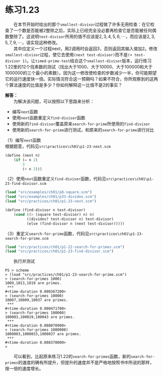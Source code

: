# 练习1.23
&emsp;&emsp;在本节开始时给出的那个`smallest-divisor`过程做了许多无用检查：在它检查了一个数是否能被2整除之后，实际上已经完全没必要再检查它是否能被任何偶数整除了。这说明`test-divisor`所用的值不应该是$2,3,4,5,6,\cdots$，而应该是$2,3,5,7,9,\cdots$，请实现这种修改。  
&emsp;&emsp;其中应定义一个过程next，用2调用时会返回3，否则返回其输入值加2。修改`smallest-divisor`过程，使它去使用`(next test-divisor)`而不是`(+ test-divisor 1)`。让`timed-prime-test`结合这个`smallest-divisor`版本，运行练习1.22里的12个找素数的测试（找出大于1000、大于10000、大于100000和大于1000000的三个最小的素数）。因为这一修改使检查的步数减少一半，你可能期望它的运行速度快一倍。实际情况符合这一预期吗？如果不符合，你所观察到的这两个算法速度的比值是多少？你如何解释这一比值不是2的事实？  

**解答：**  
&emsp;&emsp;为解决该问题，可以按照以下思路来分析：  
- 编写`next`函数
- 使用`next`函数重定义`find-divisor`函数
- 使用新的`find-divisor`覆盖原来`search-for-prime`所使用的`find-divisor`
- 使用新的`search-for-prime`进行测试，和原来的`search-for-prime`进行对比

（1）编写`next`函数  
根据题意，代码见`src\practices\ch01\p1-23-next.scm`  
```lisp
(define (next n)
    (if (= n 2)
        3
        (+ n 2)))
```
（2）使用`next`函数重定义`find-divisor`函数，代码见`src\practices\ch01\p1-23-find-divisor.scm`  
```lisp
(load "src/examples/ch01/p8-square.scm")
(load "src/examples/ch01/p33-divides.scm")
(load "src/practices/ch01/p1-23-next.scm")

(define (find-divisor n test-divisor)
    (cond ((> (square test-divisor) n) n)
          ((divides? test-divisor n) test-divisor)
          (else (find-divisor n (next test-divisor)))))
```
（3）重定义`search-for-prime`函数，代码见`src\practices\ch01\p1-23-search-for-prime.scm`  
```lisp
(load "src/practices/ch01/p1-22-search-for-primes.scm")
(load "src/practices/ch01/p1-23-find-divisor.scm")
```
&emsp;&emsp;执行并测试
```shell
PS > scheme 
> (load "src/practices/ch01/p1-23-search-for-prime.scm")
> (search-for-primes 1000)
1009,1013,1019 are primes.
 *** 
#<time-duration 0.000367200>
> (search-for-primes 10000)
10007,10009,10037 are primes.
 ***
#<time-duration 0.000471700>
> (search-for-primes 100000)
100003,100019,100043 are primes.
 ***
#<time-duration 0.008070900>
> (search-for-primes 1000000)
1000003,1000033,1000037 are primes.
 ***
#<time-duration 0.008378000>
>
```
&emsp;&emsp;可以看到，比起原来练习1.22的`search-for-primes`函数，新的`search-for-primes`的速度的确有所提升，但提升的速度并不是严格地按照书中所说的那样，按一倍的速度增长。